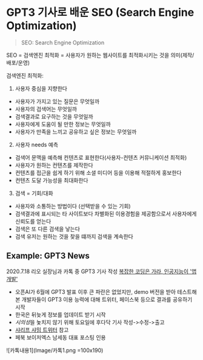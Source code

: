 # GPT3 기사로 배운 SEO (Search Engine Optimization)

> SEO: Search Engine Optimization

SEO = 검색엔진 최적화 = 사용자가 원하는 웹사이트를 최적화시키는 것을 의미(제작/배포/운영)

검색엔진 최적화:
1. 사용자 중심을 지향한다
  - 사용자가 가지고 있는 질문은 무엇일까
  - 사용자의 검색어는 무엇일까
  - 검색결과로 요구하는 것을 무엇일까
  - 사용자에게 도움이 될 만한 정보는 무엇일까
  - 사용자가 만족을 느끼고 공유하고 싶은 정보는 무엇일까
  
2. 사용자 needs 예측
  - 검색어 문맥을 예측해 컨텐츠로 표현한다(사용자-컨텐츠 커뮤니케이션 최적화)
  - 사용자가 원하는 컨텐츠를 제작한다
  - 컨텐츠를 접근을 쉽게 하기 위해 소셜 미디어 등을 이용해 적절하게 홍보한다
  - 컨텐츠 도달 가능성을 최대화한다
  
3. 검색 = 기회/대화
  - 사용자와 소통하는 방법이다 (선택받을 수 있는 기회)
  - 검색결과에 표시되는 타 사이트보다 차별화된 이용경험을 제공함으로서 사용자에게 신뢰도를 얻는다
  - 검색은 또 다른 검색을 낳는다
  - 검색 유저는 원하는 것을 찾을 떄까지 검색을 계속한다
  
  ## Example: GPT3 News
  
  2020.7.18 
  리오 실장님과 카톡 중 GPT3 기사 작성
 [복잡한 코딩은 가라, 인공지능이 '앱 개발'](http://www.aitimes.com/news/articleView.html?idxno=130747)
 
  + 오픈AI가 6월에 GPT3 발표 이후 큰 파란은 없었지만, demo 버전을 받아 테스트해본 개발자들이 GPT3 이용 능력에 대해 트위터, 페이스북
 등으로 결과를 공유하기 시작
  + 한국은 뒤늦게 정보를 업데이트 받기 시작
  + *시의성*을 놏치지 않기 위해 토요일에 후다닥 기사 작성->수정->출고
  + [샤리프 샤밈 트위터](https://mobile.twitter.com/sharifshameem/status/1284095222939451393) 참고
  + 페북 보이저엑스 남세동 대표 포스팅 인용
  
  ![카톡내용1](Image/카톡1.png =100x190)
  
  
  
  
  
  
  
